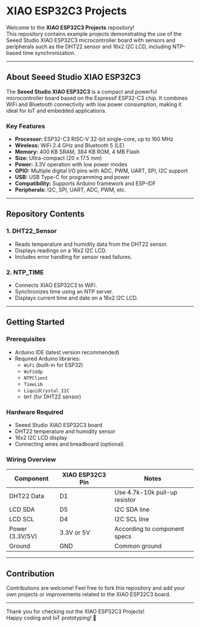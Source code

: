 # XIAO ESP32C3 Projects

Welcome to the **XIAO ESP32C3 Projects** repository!  
This repository contains example projects demonstrating the use of the Seeed Studio XIAO ESP32C3 microcontroller board with sensors and peripherals such as the DHT22 sensor and 16x2 I2C LCD, including NTP-based time synchronization.

---

## About Seeed Studio XIAO ESP32C3

The **Seeed Studio XIAO ESP32C3** is a compact and powerful microcontroller board based on the Espressif ESP32-C3 chip. It combines WiFi and Bluetooth connectivity with low power consumption, making it ideal for IoT and embedded applications.

### Key Features

- **Processor:** ESP32-C3 RISC-V 32-bit single-core, up to 160 MHz  
- **Wireless:** WiFi 2.4 GHz and Bluetooth 5 (LE)  
- **Memory:** 400 KB SRAM, 384 KB ROM, 4 MB Flash  
- **Size:** Ultra-compact (20 x 17.5 mm)  
- **Power:** 3.3V operation with low power modes  
- **GPIO:** Multiple digital I/O pins with ADC, PWM, UART, SPI, I2C support  
- **USB:** USB Type-C for programming and power  
- **Compatibility:** Supports Arduino framework and ESP-IDF  
- **Peripherals:** I2C, SPI, UART, ADC, PWM, etc.

---

## Repository Contents

### 1. DHT22_Sensor  
- Reads temperature and humidity data from the DHT22 sensor.  
- Displays readings on a 16x2 I2C LCD.  
- Includes error handling for sensor read failures.

### 2. NTP_TIME  
- Connects XIAO ESP32C3 to WiFi.  
- Synchronizes time using an NTP server.  
- Displays current time and date on a 16x2 I2C LCD.

---

## Getting Started

### Prerequisites

- Arduino IDE (latest version recommended)  
- Required Arduino libraries:
  - `WiFi` (built-in for ESP32)  
  - `WiFiUdp`  
  - `NTPClient`  
  - `TimeLib`  
  - `LiquidCrystal_I2C`  
  - `DHT` (for DHT22 sensor)

### Hardware Required

- Seeed Studio XIAO ESP32C3 board  
- DHT22 temperature and humidity sensor  
- 16x2 I2C LCD display  
- Connecting wires and breadboard (optional)

### Wiring Overview

| Component       | XIAO ESP32C3 Pin | Notes                          |
|-----------------|------------------|--------------------------------|
| DHT22 Data      | D1               | Use 4.7k-10k pull-up resistor  |
| LCD SDA         | D5               | I2C SDA line                   |
| LCD SCL         | D4               | I2C SCL line                   |
| Power (3.3V/5V) | 3.3V or 5V       | According to component specs   |
| Ground          | GND              | Common ground                  |

---

## Contribution

Contributions are welcome! Feel free to fork this repository and add your own projects or improvements related to the XIAO ESP32C3 board.

---

Thank you for checking out the XIAO ESP32C3 Projects!  
Happy coding and IoT prototyping! 🚀
